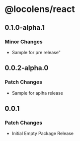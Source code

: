 # @locolens/react

####

## 0.1.0-alpha.1

### Minor Changes

- Sample for pre release"

## 0.0.2-alpha.0

### Patch Changes

- Sample for aplha release

## 0.0.1

### Patch Changes

- Initial Empty Package Release
